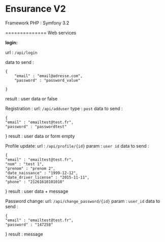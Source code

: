 Ensurance V2
=========================
Framework PHP : Symfony 3.2


==============
Web services

**login:**

url : `/api/login`

data to send :

    {
    	"email" : "email@adresse.com",
    	"password" : "password_value"
    	
    }
result : user data or false

Registration :
url: `/api/adduser`
type : `post`
data to send :

    {
	"email" : "emailtest@test.fr",
	"password" : "passwordtest"
}
result : user data or form empty


Profile update:
url : `/api/profile/{id}`
param : `user id`
data to send :

    {
	"email" : "emailtest@test.fr",
	"nom" : "test 1",
	"prenom" : "prenom 2",
	"date_naissance" : "1999-12-12",
	"date_driver_license" : "2015-11-11",
	"phone" : "21261610101010"
	
}
result : user data + message 

Password change:
url: `/api/change_password/{id}`
param : `user_id`
data to send :

    {
	"email" : "emailtest@test.fr",
	"password" : "147258"
	
}
result : message




